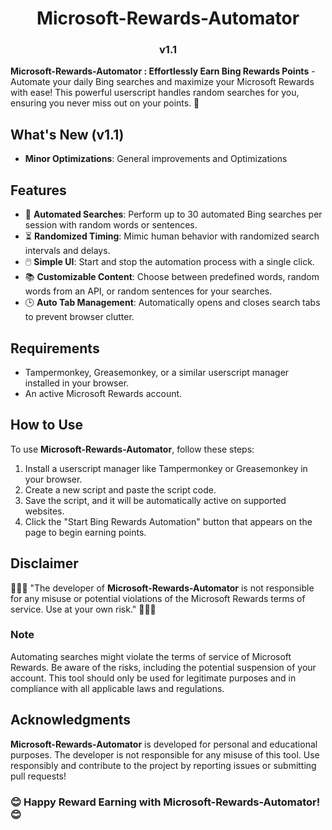 <h1 align="center">Microsoft-Rewards-Automator</h1>
<h3 align="center">v1.1</h3>

**Microsoft-Rewards-Automator : Effortlessly Earn Bing Rewards Points** - Automate your daily Bing searches and maximize your Microsoft Rewards with ease! This powerful userscript handles random searches for you, ensuring you never miss out on your points. 🌟

## What's New (v1.1)

- **Minor Optimizations**: General improvements and Optimizations

## Features

- 🔄 **Automated Searches**: Perform up to 30 automated Bing searches per session with random words or sentences.
- ⏳ **Randomized Timing**: Mimic human behavior with randomized search intervals and delays.
- 🖱️ **Simple UI**: Start and stop the automation process with a single click.
- 📚 **Customizable Content**: Choose between predefined words, random words from an API, or random sentences for your searches.
- 🕒 **Auto Tab Management**: Automatically opens and closes search tabs to prevent browser clutter.

## Requirements

- Tampermonkey, Greasemonkey, or a similar userscript manager installed in your browser.
- An active Microsoft Rewards account.

## How to Use

To use **Microsoft-Rewards-Automator**, follow these steps:

1. Install a userscript manager like Tampermonkey or Greasemonkey in your browser.
2. Create a new script and paste the script code.
3. Save the script, and it will be automatically active on supported websites.
4. Click the "Start Bing Rewards Automation" button that appears on the page to begin earning points.

## Disclaimer

🌟🌟🌟 "The developer of **Microsoft-Rewards-Automator** is not responsible for any misuse or potential violations of the Microsoft Rewards terms of service. Use at your own risk." 🌟🌟🌟

### Note

Automating searches might violate the terms of service of Microsoft Rewards. Be aware of the risks, including the potential suspension of your account. This tool should only be used for legitimate purposes and in compliance with all applicable laws and regulations.

## Acknowledgments

**Microsoft-Rewards-Automator** is developed for personal and educational purposes. The developer is not responsible for any misuse of this tool. Use responsibly and contribute to the project by reporting issues or submitting pull requests!

### 😊 Happy Reward Earning with Microsoft-Rewards-Automator! 😊
